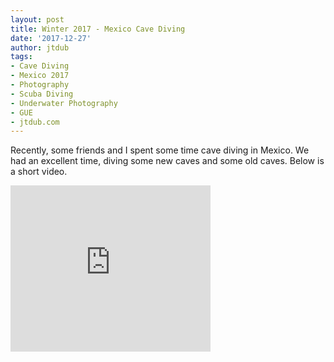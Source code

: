 ```yaml
---
layout: post
title: Winter 2017 - Mexico Cave Diving
date: '2017-12-27'
author: jtdub
tags:
- Cave Diving
- Mexico 2017
- Photography
- Scuba Diving
- Underwater Photography
- GUE
- jtdub.com
---
```


Recently, some friends and I spent some time cave diving in Mexico. We had an excellent time, diving some new caves and some old caves. Below is a short video.

<iframe allowfullscreen="" class="YOUTUBE-iframe-video" data-thumbnail-src="https://i.ytimg.com/vi/FPRmA86opnY/0.jpg" frameborder="0" height="266" src="https://www.youtube.com/embed/FPRmA86opnY?feature=player_embedded" width="320">
</iframe>
